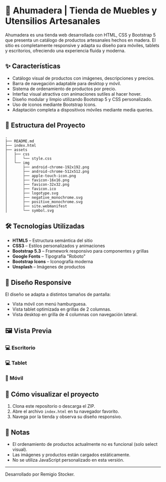 # 🌲 Ahumadera | Tienda de Muebles y Utensilios Artesanales

Ahumadera es una tienda web desarrollada con HTML, CSS y Bootstrap 5 que presenta un catálogo de productos artesanales hechos en madera. El sitio es completamente responsive y adapta su diseño para móviles, tablets y escritorios, ofreciendo una experiencia fluida y moderna.

## ✨ Características

* Catálogo visual de productos con imágenes, descripciones y precios.
* Barra de navegación adaptable para desktop y móvil.
* Sistema de ordenamiento de productos por precio.
* Interfaz visual atractiva con animaciones sutiles al hacer hover.
* Diseño modular y limpio utilizando Bootstrap 5 y CSS personalizado.
* Uso de iconos mediante Bootstrap Icons.
* Adaptación completa a dispositivos móviles mediante media queries.

## 📁 Estructura del Proyecto

```
.
├── README.md
├── index.html
├── assets
│   ├── css
│   │   └── style.css
│   └── img
│       ├── android-chrome-192x192.png
│       ├── android-chrome-512x512.png
│       ├── apple-touch-icon.png
│       ├── favicon-16x16.png
│       ├── favicon-32x32.png
│       ├── favicon.ico
│       ├── logotype.svg
│       ├── negative_monochrome.svg
│       ├── positive_monochrome.svg
│       ├── site.webmanifest
│       └── symbol.svg
```

## 🛠 Tecnologías Utilizadas

* **HTML5** – Estructura semántica del sitio
* **CSS3** – Estilos personalizados y animaciones
* **Bootstrap 5.3** – Framework responsivo para componentes y grillas
* **Google Fonts** – Tipografía "Roboto"
* **Bootstrap Icons** – Iconografía moderna
* **Unsplash** – Imágenes de productos

## 📱 Diseño Responsive

El diseño se adapta a distintos tamaños de pantalla:

* Vista móvil con menú hamburguesa.
* Vista tablet optimizada en grillas de 2 columnas.
* Vista desktop en grilla de 4 columnas con navegación lateral.

## 🖼 Vista Previa

### 💻 Escritorio



### 💻 Tablet



### 📱 Móvil



## 🚀 Cómo visualizar el proyecto

1. Clona este repositorio o descarga el ZIP.
2. Abre el archivo `index.html` en tu navegador favorito.
3. Navega por la tienda y observa su diseño responsivo.

## 📌 Notas

* El ordenamiento de productos actualmente no es funcional (solo select visual).
* Las imágenes y productos están cargados estáticamente.
* No se utiliza JavaScript personalizado en esta versión.

---

Desarrollado por Remigio Stocker.
